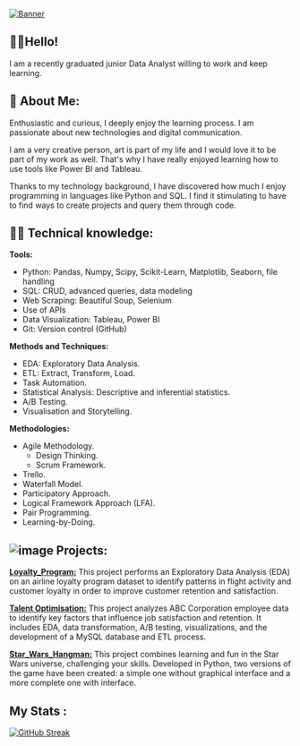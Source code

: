 [![Banner](https://github.com/BelenVN/BelenVN/blob/main/Bel%C3%A9n%20V%20N%20-%20banner%202.jpg?raw=true)](https://www.linkedin.com/in/be-va-na/)


## 🖖🏼Hello! 

I am a recently graduated junior Data Analyst willing to work and keep learning. 

## 🌸 About Me:

Enthusiastic and curious, I deeply enjoy the learning process. I am passionate about new technologies and digital communication.

I am a very creative person, art is part of my life and I would love it to be part of my work as well. That's why I have really enjoyed learning how to use tools like Power BI and Tableau.

Thanks to my technology background, I have discovered how much I enjoy programming in languages like Python and SQL. I find it stimulating to have to find ways to create projects and query them through code.

## 💪🏼 Technical knowledge:

**Tools:**
- Python: Pandas, Numpy, Scipy, Scikit-Learn, Matplotlib, Seaborn, file handling
- SQL: CRUD, advanced queries, data modeling
- Web Scraping: Beautiful Soup, Selenium
- Use of APIs
- Data Visualization: Tableau, Power BI
- Git: Version control (GitHub)

**Methods and Techniques:**
- EDA: Exploratory Data Analysis.
- ETL: Extract, Transform, Load.
- Task Automation.
- Statistical Analysis: Descriptive and inferential statistics.
- A/B Testing.
- Visualisation and Storytelling.

**Methodologies:**
- Agile Methodology.
  - Design Thinking. 
  - Scrum Framework.
- Trello.
- Waterfall Model.
- Participatory Approach.
- Logical Framework Approach (LFA).
- Pair Programming.
- Learning-by-Doing.

## ![image](https://github.com/user-attachments/assets/d48622e7-0c42-4f71-bec1-a6b5f947f33b) Projects:

[**Loyalty_Program:**](https://github.com/BelenVN/airline-loyalty-program-EDA)
This project performs an Exploratory Data Analysis (EDA) on an airline loyalty program dataset to identify patterns in flight activity and customer loyalty in order to improve customer retention and satisfaction.

[**Talent Optimisation:**](https://github.com/BelenVN/data-analyst-proyect-ABC-Corporation) 
This project analyzes ABC Corporation employee data to identify key factors that influence job satisfaction and retention. It includes EDA, data transformation, A/B testing, visualizations, and the development of a MySQL database and ETL process.

[**Star_Wars_Hangman:**](https://github.com/BelenVN/proyecto-da-promo-b-pt-modulo-1-team-1) 
This project combines learning and fun in the Star Wars universe, challenging your skills. Developed in Python, two versions of the game have been created: a simple one without graphical interface and a more complete one with interface.

	
## My Stats :

[![GitHub Streak](http://github-readme-streak-stats.herokuapp.com?user=BelenVN&theme=omni&background=000000)](https://git.io/streak-stats)

